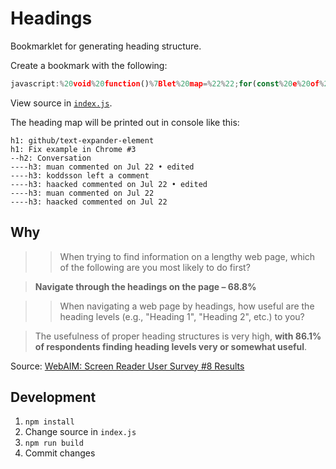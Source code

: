 # Headings

Bookmarklet for generating heading structure.

Create a bookmark with the following:

```js
javascript:%20void%20function()%7Blet%20map=%22%22;for(const%20e%20of%20document.querySelectorAll(%22h1,%20h2,%20h3,%20h4,%20h5,%20h6%22))%7Bconst%20t=getText(e);if(e.clientHeight%3E0&&t)%7Bconst%20n=parseInt(e.tagName.match(/%5Cd/)%5B0%5D);map+=new%20Array(2*(n-1)).fill(%22-%22).join(%22%22)+e.tagName.toLowerCase()+%22:%20%22+t+%22%5Cn%22%7D%7Dfunction%20getText(e)%7Breturn%20e.innerText.replace(/%5Cn/g,%22%22)%7Dconsole.log(map);%7D()
```

View source in [`index.js`](/index.js).

The heading map will be printed out in console like this:

```
h1: github/text-expander-element
h1: Fix example in Chrome #3
--h2: Conversation
----h3: muan commented on Jul 22 • edited
----h3: koddsson left a comment
----h3: haacked commented on Jul 22 • edited
----h3: muan commented on Jul 22
----h3: haacked commented on Jul 22
```

## Why

> > When trying to find information on a lengthy web page, which of the following are you most likely to do first?

> **Navigate through the headings on the page –	68.8%**

> > When navigating a web page by headings, how useful are the heading levels (e.g., "Heading 1", "Heading 2", etc.) to you?

> The usefulness of proper heading structures is very high, **with 86.1% of respondents finding heading levels very or somewhat useful**.

Source: [WebAIM: Screen Reader User Survey #8 Results](https://webaim.org/projects/screenreadersurvey8)

## Development

1. `npm install`
1. Change source in `index.js`
1. `npm run build`
1. Commit changes
